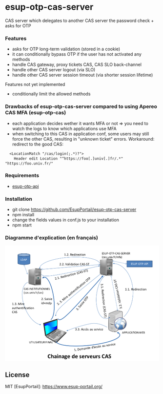 # esup-otp-cas-server

CAS server which delegates to another CAS server the password check + asks for OTP

### Features

- asks for OTP long-term validation (stored in a cookie)
- it can conditionally bypass OTP if the user has not activated any methods
- handle CAS gateway, proxy tickets CAS, CAS SLO back-channel
- handle other CAS server logout (via SLO)
- handle other CAS server session timeout (via shorter session lifetime)

Features not yet implemented
- conditionally limit the allowed methods


### Drawbacks of esup-otp-cas-server compared to using Apereo CAS MFA (esup-otp-cas)

- each application decides wether it wants MFA or not => you need to watch the logs to know which applications use MFA
- when switching to this CAS in application conf, some users may still force the other CAS, resulting in "unknown ticket" errors. Workaround: redirect to the good CAS:

```
  <LocationMatch "/cas/login(;.*)?">
    Header edit Location "^https://foo[.]univ[.]fr/.*" "https://foo.univ.fr/"
```


### Requirements
- [esup-otp-api](https://github.com/EsupPortail/esup-otp-api)

### Installation
- git clone https://github.com/EsupPortail/esup-otp-cas-server
- npm install
- change the fields values in conf.js to your installation
- npm start

### Diagramme d'explication (en français)

![](docs/esup-otp-cas-server-chainage.png)


License
----

MIT
   [EsupPortail]: <https://www.esup-portail.org/>
